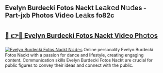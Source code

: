 ## Evelyn Burdecki Fotos Nackt Le𝚊k𝚎d N𝚞𝚍es - Part-jxb Photos Vid𝚎o Le𝚊ks fo82c

# <h2><a href="http://fb7dx7w.evod.top/?m=Evelyn+Burdecki+Fotos+Nackt">🔗 👉🔴 Evelyn Burdecki Fotos Nackt Vid𝚎o Ph𝚘t𝚘s</a></h2>

[![Evelyn Burdecki Fotos Nackt N𝚞d𝚎s](https://i.imgur.com/8V9OHl7.gif)](http://fb7dx7w.evod.top/?m=Evelyn+Burdecki+Fotos+Nackt)
Online personality Evelyn Burdecki Fotos Nackt with a passion for dance and lifestyle, creating engaging content. Communication skills Evelyn Burdecki Fotos Nackt are crucial for public figures to convey their ideas and connect with the public. 
